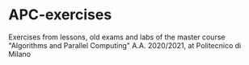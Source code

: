 # APC-exercises
Exercises from lessons, old exams and labs of the master course "Algorithms and Parallel Computing" A.A. 2020/2021, at Politecnico di Milano
